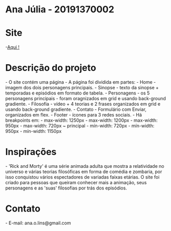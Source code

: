 # Ana Júlia - 20191370002
<h1>Site</h1>
-<a href="https://anajulia29.github.io/projlm.github.io/site/" target="_blank">Aqui !</a>
<h1>Descrição do projeto</h1>
- O site contém uma página
- A página foi dividida em partes:
   - Home - imagem dos dois personagens principais. 
   - Sinopse - texto da sinopse + temporadas e episódios em formato de tabela.
   - Personagens - os 5 personagens principais - foram oragnizados em grid e usando back-ground gradiente. 
   - Filosofia - vídeo + 4 teorias e 2 frases organizados em grid e usando back-ground gradiente.
   - Contato - Formulário com Enviar, organizados em flex.
   - Footer - ícones para 3 redes sociais.
- Há breakpoints em:
   - max-width: 1250px
   - max-width: 1200px
   - max-width: 950px
   - max-width: 720px ~ principal
   - mín-width: 720px
   - mín-width: 950px
   - mín-width: 1150px
 <h1>Inspirações</h1>
- 'Rick and Morty' é uma série animada adulta que mostra a relatividade no universo e várias teorias filosóficas em forma de comédia e zombaria, por isso conquistou vários espectadores de variadas faixas etárias. O site foi criado para pessoas que queiram conhecer mais a animação, seus personagens e as 'suas' filosofias por trás dos episódios.

 <h1>Contato</h1>
- E-mail:  ana.o.lins@gmail.com
